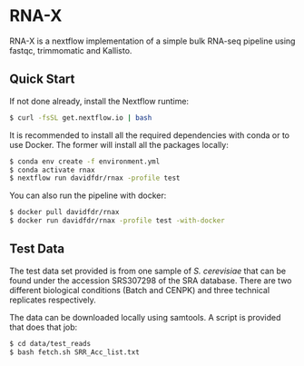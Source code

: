 # RNA-X

RNA-X is a nextflow implementation of a simple bulk RNA-seq pipeline using fastqc, trimmomatic and Kallisto.

## Quick Start

If not done already, install the Nextflow runtime:

```bash
$ curl -fsSL get.nextflow.io | bash
```

It is recommended to install all the required dependencies with conda or to use Docker. The former will install all the packages locally:

```bash
$ conda env create -f environment.yml
$ conda activate rnax
$ nextflow run davidfdr/rnax -profile test
```

You can also run the pipeline with docker:

```bash
$ docker pull davidfdr/rnax
$ docker run davidfdr/rnax -profile test -with-docker
```

## Test Data

The test data set provided is from one sample of *S. cerevisiae* that can be found under the accession SRS307298 of the SRA database. There are two different biological conditions (Batch and CENPK) and three technical replicates respectively. 

The data can be downloaded locally using samtools. A script is provided that does that job:

```bash
$ cd data/test_reads
$ bash fetch.sh SRR_Acc_list.txt
```


